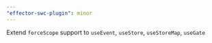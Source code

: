 ```yaml
---
"effector-swc-plugin": minor
---
```


Extend `forceScope` support to `useEvent`, `useStore`, `useStoreMap`, `useGate`
